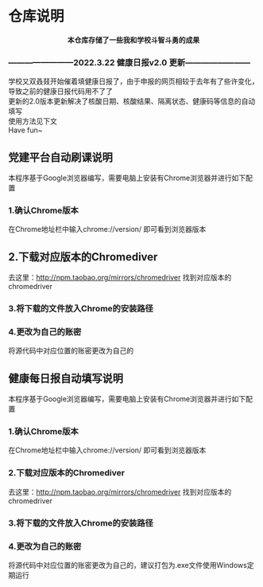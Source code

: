 # 仓库说明
<center><b>本仓库存储了一些我和学校斗智斗勇的成果</b></center>

### ————————2022.3.22 健康日报v2.0 更新————————
学校又双叒叕开始催着填健康日报了，由于申报的网页相较于去年有了些许变化，导致之前的健康日报代码用不了了  
更新的2.0版本更新解决了核酸日期、核酸结果、隔离状态、健康码等信息的自动填写  
使用方法见下文  
Have fun~

## 党建平台自动刷课说明
本程序基于Google浏览器编写，需要电脑上安装有Chrome浏览器并进行如下配置
### 1.确认Chrome版本
在Chrome地址栏中输入chrome://version/ 即可看到浏览器版本
## 2.下载对应版本的Chromediver
去这里：http://npm.taobao.org/mirrors/chromedriver 找到对应版本的chromedriver
### 3.将下载的文件放入Chrome的安装路径
### 4.更改为自己的账密
将源代码中对应位置的账密更改为自己的

## 健康每日报自动填写说明
本程序基于Google浏览器编写，需要电脑上安装有Chrome浏览器并进行如下配置
### 1.确认Chrome版本
在Chrome地址栏中输入chrome://version/ 即可看到浏览器版本
### 2.下载对应版本的Chromediver
去这里：http://npm.taobao.org/mirrors/chromedriver 找到对应版本的chromedriver
### 3.将下载的文件放入Chrome的安装路径
### 4.更改为自己的账密
将源代码中对应位置的账密更改为自己的，建议打包为.exe文件使用Windows定期运行

